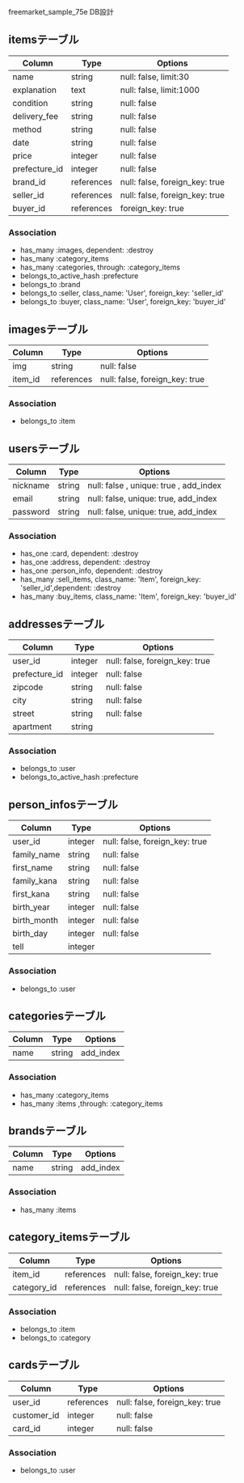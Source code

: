 freemarket_sample_75e DB設計

## itemsテーブル
|Column|Type|Options|
|------|----|-------|
|name|string|null: false, limit:30|
|explanation|text|null: false, limit:1000|
|condition|string|null: false|
|delivery_fee|string|null: false|
|method|string|null: false|
|date|string|null: false|
|price|integer|null: false|
|prefecture_id|integer|null: false|
|brand_id|references|null: false, foreign_key: true|
|seller_id|references|null: false, foreign_key: true|
|buyer_id|references|foreign_key: true|
### Association
- has_many :images, dependent: :destroy
- has_many :category_items
- has_many :categories,  through: :category_items
- belongs_to_active_hash :prefecture
- belongs_to :brand
- belongs_to :seller, class_name: 'User', foreign_key: 'seller_id'
- belongs_to :buyer, class_name: 'User', foreign_key: 'buyer_id'

## imagesテーブル
|Column|Type|Options|
|------|----|-------|
|img|string|null: false|
|item_id|references|null: false, foreign_key: true|
### Association
- belongs_to :item

## usersテーブル
|Column|Type|Options|
|------|----|-------|
|nickname|string|null: false , unique: true , add_index|
|email   |string|null: false, unique: true, add_index|
|password|string|null: false, unique: true, add_index|
### Association
- has_one :card, dependent: :destroy
- has_one :address, dependent: :destroy
- has_one :person_info, dependent: :destroy
- has_many :sell_items, class_name: 'Item', foreign_key: 'seller_id',dependent: :destroy
- has_many :buy_items, class_name: 'Item', foreign_key: 'buyer_id'


## addressesテーブル
|Column|Type|Options|
|------|----|-------|
|user_id       |integer|null: false, foreign_key: true|
|prefecture_id |integer|null: false|
|zipcode       |string |null: false |
|city          |string |null: false |
|street        |string |null: false |
|apartment     |string | |
### Association
- belongs_to :user
- belongs_to_active_hash :prefecture

## person_infosテーブル
|Column|Type|Options|
|------|----|-------|
|user_id    |integer|null: false, foreign_key: true|
|family_name|string |null: false |
|first_name |string |null: false |
|family_kana|string |null: false |
|first_kana |string |null: false |
|birth_year |integer|null: false |
|birth_month|integer|null: false |
|birth_day  |integer|null: false |
|tell       |integer| |
### Association
- belongs_to :user

## categoriesテーブル
|Column|Type|Options|
|------|----|-------|
|name|string|add_index|
### Association
- has_many :category_items
- has_many :items ,through: :category_items


## brandsテーブル
|Column|Type|Options|
|------|----|-------|
|name|string|add_index|
### Association
- has_many :items

## category_itemsテーブル
|Column|Type|Options|
|------|----|-------|
|item_id|references|null: false, foreign_key: true|
|category_id|references|null: false, foreign_key: true|
### Association
- belongs_to :item
- belongs_to :category

## cardsテーブル
|Column|Type|Options|
|------|----|-------|
|user_id |references|null: false, foreign_key: true|
|customer_id| integer| null: false |
|card_id |integer |null: false |
### Association
- belongs_to :user

